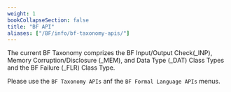 ```yaml
---
weight: 1
bookCollapseSection: false
title: "BF API"
aliases: ["/BF/info/bf-taxonomy-apis/"]
---
```


<!-- Google tag (gtag.js) -->
<script async src="https://www.googletagmanager.com/gtag/js?id=G-PJ364XPP9F"></script>
<script>
  window.dataLayer = window.dataLayer || [];
  function gtag(){dataLayer.push(arguments);}
  gtag('js', new Date());

  gtag('config', 'G-PJ364XPP9F');
</script>

The current BF Taxonomy comprizes the BF Input/Output Check(_INP), Memory Corruption/Disclosure (_MEM), and Data Type (_DAT) Class Types and the BF Failure (_FLR) Class Type.

Please use the `BF Taxonomy APIs` anf the `BF Formal Language APIs` menus.